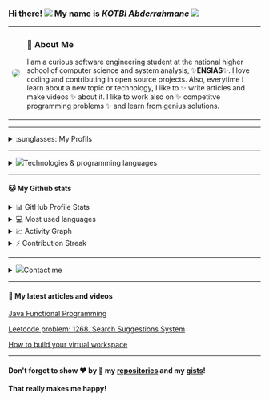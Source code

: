 ### Hi there! <img src="https://github.com/rajput2107/rajput2107/blob/master/Assets/Earth.gif" width="24px"> My name is **_KOTBI Abderrahmane_** <img src="https://github.com/rajput2107/rajput2107/blob/master/Assets/Hi.gif" width="29px">

<table>
    <tr>
        <td>
            <img width="100%" style="border-radius: 7px; float:left" src="https://octodex.github.com/images/privateinvestocat.jpg" />
        </td>
        <td>
        <h3>🤵 About Me</h3>
        <p>I am a curious software engineering student at the national higher school of computer science and system analysis, ✨<strong>ENSIAS</strong>✨. I love coding and contributing in open source projects. Also, everytime I learn about a new topic or technology, I like to  ✨ write articles and make videos ✨ about it. I like to work also on ✨ competitve programming problems ✨ and learn from genius solutions.</p>
        </td>
    </tr>
</table>

---

<details>
<summary>
    :sunglasses: My Profils
</summary>
<ul>
<li><a href="https://profile.codersrank.io/user/abdorah/">CodersRank profil</a>
</li>
<li><a href="https://stackoverflow.com/users/14713531/kotbi-abderrahmane">StackOverflow profil</a>
</li>
<li><a href="https://maxbase.org/network/abdorah/">Next community profil</a>
</li>
<li><a href="https://www.youtube.com/channel/UCW-mN81shtK6O4K5jzTY5Iw">Detective Coder Youtube Channel</a>
</li>
<li><a href="https://dev.to/abdorah">Dev profil</a>
</li>
<li><a href="https://hub.docker.com/u/onelangorg/">One Lang DockerHub orgranisation</a>
</li>
<li><a href="https://kotbiabderrahmane.web.app/">Personal website</a>
</li>
<li><a href="http://resume.github.io/?abdorah">GitHub resume</a>
</li>
<li><a href="https://kotbiabderrahmane.web.app/assets/pdf/kotbi%20abderrahmane%20CV.pdf">English/French pdf resume</a>
</li>
</ul>
</details>

---

<details>
<summary>
<img src="https://github.com/rajput2107/rajput2107/blob/master/Assets/PC.gif" height="33px" />Technologies & programming languages
</summary>
During my learning journey, I have had the chance to discover many programming languages, technologies and tools. Also, I acquired skills:
<br>
<br/>
<img src="https://img.shields.io/badge/-Problem%20Solving-ffa804?style=flat"> <img src="https://img.shields.io/badge/-Database%20Management-4d008f?style=flat"> 
<br>
<br/>
<img src = "https://img.shields.io/badge/-HTML-E34F26?style=flat&logo=html5&logoColor=white"> <img src = "https://img.shields.io/badge/-CSS-1572B6?style=flat&logo=css3&logoColor=white"> <img src="https://img.shields.io/badge/-JavaScript-black?style=flat&logo=javascript&logoColor=eed718"> <img src="https://img.shields.io/badge/-C%20&%20C++-659ad2?style=flat&logo=c%2B%2B&logoColor=ffffff"> <img src="https://img.shields.io/badge/-Java-06305b?style=flat&logo=java&logoColor=white">
<img src="https://img.shields.io/badge/-Python-black?style=flat&logo=python&logoColor=white"> 
<br>
<br/>
<img src="https://img.shields.io/badge/-Bootstrap-563D7C?style=flat&logo=bootstrap&logoColor=white">
<img src="https://img.shields.io/badge/Spring%20boot-6db33f?style=flat&logo=springboot&logoColor=green"> 
<img src= "https://img.shields.io/badge/-Angular -E34F26?style=flat&logo=angular&logoColor=white"> 
<img src="https://img.shields.io/badge/-React-161616?style=flat&logo=react&logoColor=00d9ff"> 
<img src="https://img.shields.io/badge/-Android-black?style=flat&logo=android">
<br>
<br/>
<img src="https://img.shields.io/badge/Docker-659ad2?style=flat&logo=docker&logoColor=blue">
<img src="https://img.shields.io/badge/-Gradle-6db33f?style=flat&logo=gradle&logoColor=blue">
<img src="https://img.shields.io/badge/-Maven-red?style=flat&logo=Apache%20Maven&logoColor=c71a36">
<img src="https://img.shields.io/badge/-JUnit-25a162?style=flat&logo=junit5&logoColor=green">
<br>
<br/>
<img src="https://img.shields.io/badge/-Latex-25a162?style=flat&logo=Latex&logoColor=white">
<img src="https://img.shields.io/badge/-Microsoft%20Office-b9361a?style=flat&logo=microsoft%20office">
</details>

---

#### 🐱 My Github stats

<details>
  <summary>📊 GitHub Profile Stats</summary>
  <br>
  <img width="100%" src="https://github-readme-stats.vercel.app/api?username=abdorah&show_icons=true&theme=tokyonight" />
</details>
<details> 
  <summary>💻 Most used languages</summary>
  <br/>
  <img width="100%" src="https://github-readme-stats.vercel.app/api/top-langs/?username=abdorah&layout=compact&text_color=3ebdae&bg_color=1a1b27" />
</details>
<details> 
  <summary>📈 Activity Graph</summary>
  <br/>
  <img width="100%" src="https://activity-graph.herokuapp.com/graph?username=abdorah&theme=github" />
</details>
<details> 
  <summary>⚡ Contribution Streak</summary>
  <br/>
  <img width="100%" src="https://github-readme-streak-stats.herokuapp.com/?user=abdorah&theme=tokyonight" />
  <br/>
</details>

---

<details>
<summary>
<img src="https://github.com/rajput2107/rajput2107/blob/master/Assets/Handshake.gif" height="33px" />Contact me
</summary>
<br>
</br>
<p align="center">
<a href="https://www.linkedin.com/in/abderrahmane-kotbi-59470a146/" target="blank">
<img align="center" alt="Pramod's LinkedIn" width="30px" src="https://www.vectorlogo.zone/logos/linkedin/linkedin-icon.svg" /> &nbsp; &nbsp;
</a>
<a href="https://www.instagram.com/kotbiabderrahmane/" target="blank">
<img align="center" alt="Pramod's Instagram" width="30px" src="https://www.vectorlogo.zone/logos/instagram/instagram-icon.svg" /> &nbsp; &nbsp;
</a>
<a href="https://twitter.com/KotbiAbderrahm1" target="blank">
<img align="center" alt="Pramod's Twitter" width="30px" src="https://www.vectorlogo.zone/logos/twitter/twitter-official.svg" /> &nbsp; &nbsp;
</a>
<a href="https://discord.com/users/elecyora#3435" target="blank">
<img align="center" alt="Hargun | Gmail" width="30px" src="https://github.com/deut-erium/deut-erium/blob/master/assets/discord.svg" /> &nbsp; &nbsp;
</a>
<a href="mailto:kotbiabderrahmane16@gmail.com" target="blank"> 
<img align="center" alt="Hargun | Gmail" width="30px" src="https://github.com/hargun79/hargun79/blob/master/Assets/Gmail.svg" /> &nbsp; &nbsp;
</a>
</p>
</details>

---

#### 📕 My latest articles and videos

[Java Functional Programming](https://dev.to/abdorah/java-functional-programming-57gd)

[Leetcode problem: 1268. Search Suggestions System](https://youtu.be/moIMeKBnUJM)

[How to build your virtual workspace](https://dev.to/abdorah/how-to-build-your-virtual-workspace-84)

---

#### Don't forget to show ❤️ by 🌟 my [repositories](https://github.com/abdorah?tab=repositories) and my [gists](https://gist.github.com/abdorah)!

#### That really makes me happy!
